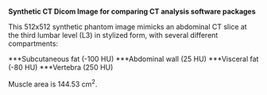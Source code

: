 **Synthetic CT Dicom Image for comparing CT analysis software packages** 

This 512x512 synthetic phantom image mimicks an abdominal CT slice at the third lumbar level (L3) in stylized form, with several different compartments: 

***Subcutaneous fat (-100 HU)
***Abdominal wall (25 HU)
***Visceral fat (-80 HU) 
***Vertebra (250 HU)


Muscle area is 144.53 cm<sup>2</sup>.
